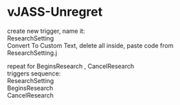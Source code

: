 # vJASS-Unregret

create new trigger, name it:<br>
ResearchSetting<br>
Convert To Custom Text, delete all inside, paste code from ResearchSetting.j<br>

repeat for BeginsResearch , CancelResearch<br>
triggers sequence:<br>
ResearchSetting<br>
BeginsResearch<br>
CancelResearch<br>
